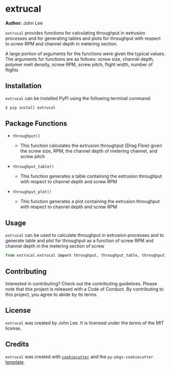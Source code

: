 # extrucal

**Author:** John Lee

`extrucal` provides functions for calculating throughput in extrusion processes and for generating tables and plots for throughput with respect to screw RPM and channel depth in metering section.

A large portion of arguments for the functions were given the typical values. The arguments for functions are as follows:
 screw size, channel depth, polymer melt density, screw RPM, screw pitch, flight width, number of flights

## Installation

`extrucal` can be installed PyPI using the following terminal command:

```bash
$ pip install extrucal
```

## Package Functions

- `throughput()`
  - This function calculates the extrusion throughput (Drag Flow) given the screw size, RPM, the channel depth of metering channel, and screw pitch
  
- `throughput_table()`
  - This function generates a table containing the extrusion throughput with respect to channel depth and screw RPM
  
- `throughput_plot()`
  - This function generates a plot containing the extrusion throughput with respect to channel depth and screw RPM

## Usage

`extrucal` can be used to calculate throughput in extrusion processes and to generate table and plot for throughput as a function of screw RPM and channel depth in the metering section of screw

```python
from extrucal.extrucal import throughput, throughput_table, throughput_plot
```

## Contributing

Interested in contributing? Check out the contributing guidelines. Please note that this project is released with a Code of Conduct. By contributing to this project, you agree to abide by its terms.

## License

`extrucal` was created by John Lee. It is licensed under the terms of the MIT license.

## Credits

`extrucal` was created with [`cookiecutter`](https://cookiecutter.readthedocs.io/en/latest/) and the `py-pkgs-cookiecutter` [template](https://github.com/py-pkgs/py-pkgs-cookiecutter).
